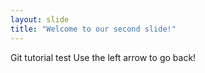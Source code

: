 ```yaml
---
layout: slide
title: "Welcome to our second slide!"
---
```

Git tutorial test
Use the left arrow to go back!
